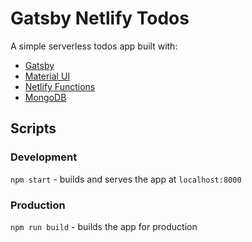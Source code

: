 # Gatsby Netlify Todos

A simple serverless todos app built with:

- [Gatsby](https://www.gatsbyjs.org/)
- [Material UI](https://material-ui.com/)
- [Netlify Functions](https://www.netlify.com/products/functions/)
- [MongoDB](https://www.mongodb.com/cloud/atlas)

## Scripts

### Development

`npm start` - builds and serves the app at `localhost:8000`

### Production

`npm run build` - builds the app for production
